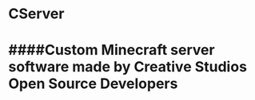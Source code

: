 CServer
=======
####Custom Minecraft server software made by Creative Studios Open Source Developers
=======
